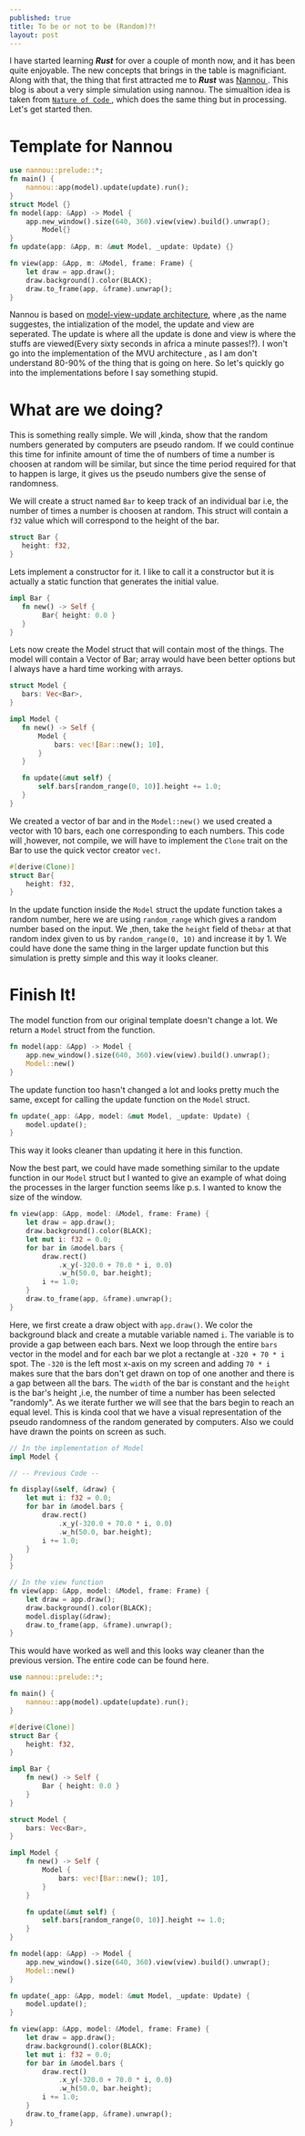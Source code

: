 ```yaml
---
published: true
title: To be or not to be (Random)?!
layout: post
---
```


I have started learning ***Rust*** for over a couple of month now, and it has been quite enjoyable. The new concepts that brings in the table is magnificiant. Along with that, the thing that first attracted me to ***Rust*** was <a href="https://github.com/nannou-org/nannou">Nannou </a>. This blog is about a very simple simulation using nannou. The simualtion idea is taken from <a href="https://natureofcode.com/">`Nature of Code` </a>, which does the same thing but in processing. Let's get started then.

# Template for Nannou

```rust
use nannou::prelude::*;
fn main() {
    nannou::app(model).update(update).run();
}
struct Model {}
fn model(app: &App) -> Model {
    app.new_window().size(640, 360).view(view).build().unwrap();
 		Model{}
}
fn update(app: &App, m: &mut Model, _update: Update) {}

fn view(app: &App, m: &Model, frame: Frame) {
    let draw = app.draw();
    draw.background().color(BLACK);
    draw.to_frame(app, &frame).unwrap();
}
```
Nannou is based on <a href="https://thomasbandt.com/model-view-update"> model-view-update architecture</a>, where ,as the name suggestes, the intialization of the model, the update and view are seperated. The update is where all the update is done and view is where the stuffs are viewed(Every sixty seconds in africa a minute passes!?). I won't go into the implementation of the MVU architecture , as I am don't understand 80-90% of the thing that is going on here. So let's quickly go into the implementations before I say something stupid.

# What are we doing?
 This is something really simple. We will ,kinda, show that the random numbers generated by computers are pseudo random. If we could continue this time for infinite amount of time the of numbers of time a number is choosen at random will be similar, but since the time period required for that to happen is large, it gives us the pseudo numbers give the sense of randomness. 
 
 We will create a struct named `Bar`  to keep track of an individual bar i.e, the number of times a number is choosen at random. This struct will contain a `f32` value which will correspond to the height of the bar.
 
 ```rust
struct Bar {
	height: f32,
}
 ```
 Lets implement a constructor for it. I like to call it a constructor but it is actually a static function that generates the initial value.
 ```rust
impl Bar {
	fn new() -> Self {
		 Bar{ height: 0.0 }  
	}
}
 ```
 Lets now create the Model struct that will contain most of the things. The model will contain a Vector of Bar; array would have been better options but I always have a hard time working with arrays. 
 ```rust
struct Model {
    bars: Vec<Bar>,
}

impl Model {
    fn new() -> Self {
        Model {
            bars: vec![Bar::new(); 10],
        }
    }

    fn update(&mut self) {
        self.bars[random_range(0, 10)].height += 1.0;
    }
}
```
We created a vector of bar and in the `Model::new()` we used created a vector with 10 bars, each one corresponding to each numbers. This code will ,however, not compile, we will have to implement the `Clone` trait on the Bar to use the quick vector creator `vec!`.
```rust
#[derive(Clone)]
struct Bar{  
	height: f32,
}
```
In the update function inside the `Model`  struct the update function takes a random number, here we are using `random_range` which gives a random number based on the input. We ,then, take the `height`  field of the`bar` at that random index given to us by `random_range(0, 10)` and increase it by 1. We could have done the same thing in the larger update function but this simulation is pretty simple and this way it looks cleaner.  


# Finish It!
The model function from our original template doesn't change a lot. We return a `Model` struct from the function.
```rust
fn model(app: &App) -> Model {
    app.new_window().size(640, 360).view(view).build().unwrap();
    Model::new()
}
```
The update function too hasn't changed a lot and looks pretty much the same, except for calling the update function on the `Model` struct.
```rust
fn update(_app: &App, model: &mut Model, _update: Update) {
    model.update();
}
```
This way it looks cleaner than updating it here in this function.

Now the best part, we could have made something similar to the update function in our `Model` struct but I wanted to give an example of what doing the processes in the larger function seems like p.s. I wanted to know the size of the window. 
```rust
fn view(app: &App, model: &Model, frame: Frame) {
    let draw = app.draw();
    draw.background().color(BLACK);
    let mut i: f32 = 0.0;
    for bar in &model.bars {
        draw.rect()
            .x_y(-320.0 + 70.0 * i, 0.0)
            .w_h(50.0, bar.height);
        i += 1.0;
    }
    draw.to_frame(app, &frame).unwrap();
}
```
Here, we first create a draw object with `app.draw()`. We color the background black and create a mutable variable named `i`.  The variable is to provide a gap between each bars. Next we loop through the entire `bars` vector in the model and for each bar we plot a rectangle at `-320 + 70 * i` spot. The `-320` is the left most x-axis on my screen and adding `70 * i` makes sure that the bars don't get drawn on top of one another and there is a gap between all the bars. The `width` of the bar is constant and the `height` is the bar's height ,i.e, the number of time a number has been selected "randomly". As we iterate further we will see that the bars begin to reach an equal level. This is kinda cool that we have a visual representation of the pseudo randomness of the random generated by computers. Also we could have drawn the points on screen as such.
```rust
// In the implementation of Model
impl Model {

// -- Previous Code --

fn display(&self, &draw) {
	let mut i: f32 = 0.0;
	for bar in &model.bars {
        draw.rect()
            .x_y(-320.0 + 70.0 * i, 0.0)
            .w_h(50.0, bar.height);
        i += 1.0;
    }
}
}

// In the view function
fn view(app: &App, model: &Model, frame: Frame) {
    let draw = app.draw();
    draw.background().color(BLACK);
    model.display(&draw);
    draw.to_frame(app, &frame).unwrap();
}
```
This would have worked as well and this looks way cleaner than the previous version. The entire code can be found here.
```rust
use nannou::prelude::*;

fn main() {
    nannou::app(model).update(update).run();
}

#[derive(Clone)]
struct Bar {
    height: f32,
}

impl Bar {
    fn new() -> Self {
        Bar { height: 0.0 }
    }
}

struct Model {
    bars: Vec<Bar>,
}

impl Model {
    fn new() -> Self {
        Model {
            bars: vec![Bar::new(); 10],
        }
    }

    fn update(&mut self) {
        self.bars[random_range(0, 10)].height += 1.0;
    }
}

fn model(app: &App) -> Model {
    app.new_window().size(640, 360).view(view).build().unwrap();
    Model::new()
}

fn update(_app: &App, model: &mut Model, _update: Update) {
    model.update();
}

fn view(app: &App, model: &Model, frame: Frame) {
    let draw = app.draw();
    draw.background().color(BLACK);
    let mut i: f32 = 0.0;
    for bar in &model.bars {
        draw.rect()
            .x_y(-320.0 + 70.0 * i, 0.0)
            .w_h(50.0, bar.height);
        i += 1.0;
    }
    draw.to_frame(app, &frame).unwrap();
}
```
